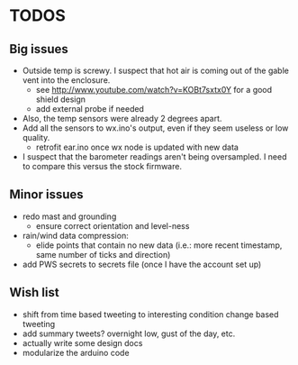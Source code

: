 TODOS
=====

Big issues
----------

* Outside temp is screwy.  I suspect that hot air is coming out of the gable vent into the enclosure.
	* see http://www.youtube.com/watch?v=KOBt7sxtx0Y for a good shield design
	* add external probe if needed
* Also, the temp sensors were already 2 degrees apart.
* Add all the sensors to wx.ino's output, even if they seem useless or low quality.
	* retrofit ear.ino once wx node is updated with new data
* I suspect that the barometer readings aren't being oversampled.  I need to compare this versus the stock firmware.

Minor issues
------------

* redo mast and grounding
   * ensure correct orientation and level-ness
* rain/wind data compression:
   * elide points that contain no new data (i.e.: more recent timestamp, same number of ticks and direction)
* add PWS secrets to secrets file (once I have the account set up)

Wish list
---------

* shift from time based tweeting to interesting condition change based tweeting
* add summary tweets?  overnight low, gust of the day, etc.
* actually write some design docs
* modularize the arduino code
